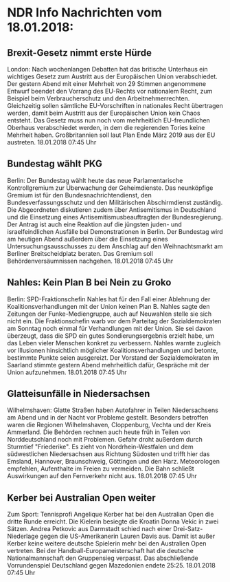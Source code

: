 # NDR Info Nachrichten vom 18.01.2018:


## Brexit-Gesetz nimmt erste Hürde
London: Nach wochenlangen Debatten hat das britische Unterhaus ein wichtiges Gesetz zum Austritt aus der Europäischen Union verabschiedet. Der gestern Abend mit einer Mehrheit von 29 Stimmen angenommene Entwurf beendet den Vorrang des EU-Rechts vor nationalem Recht, zum Beispiel beim Verbraucherschutz und den Arbeitnehmerrechten. Gleichzeitig sollen sämtliche EU-Vorschriften in nationales Recht übertragen werden, damit beim Austritt aus der Europäischen Union kein Chaos entsteht. Das Gesetz muss nun noch vom  mehrheitlich EU-freundlichen Oberhaus verabschiedet werden, in dem die regierenden Tories keine Mehrheit haben. Großbritannien soll laut Plan Ende März 2019 aus der EU austreten. 18.01.2018 07:45 Uhr 

## Bundestag wählt PKG
Berlin: Der Bundestag wählt heute das neue Parlamentarische Kontrollgremium zur Überwachung der Geheimdienste. Das neunköpfige Gremium ist für den Bundesnachrichtendienst, den Bundesverfassungsschutz und den Militärischen Abschirmdienst zuständig. Die Abgeordneten diskutieren zudem über Antisemitismus in Deutschland und die Einsetzung eines Antisemitismusbeauftragten der Bundesregierung. Der Antrag ist auch eine Reaktion auf die jüngsten juden- und israelfeindlichen Ausfälle bei Demonstrationen in Berlin. Der Bundestag wird am heutigen Abend außerdem über die Einsetzung eines Untersuchungsausschusses zu dem Anschlag auf den Weihnachtsmarkt am Berliner Breitscheidplatz beraten. Das Gremium soll Behördenversäumnissen nachgehen. 18.01.2018 07:45 Uhr 

## Nahles: Kein Plan B bei Nein zu Groko
Berlin: SPD-Fraktionschefin Nahles hat für den Fall einer Ablehnung der Koalitionsverhandlungen mit der Union keinen Plan B. Nahles sagte den Zeitungen der Funke-Mediengruppe, auch auf Neuwahlen stelle sie sich nicht ein. Die Fraktionschefin warb vor dem Parteitag der Sozialdemokraten am Sonntag noch einmal für Verhandlungen mit der Union. Sie sei davon überzeugt, dass die SPD ein gutes Sondierungsergebnis erzielt habe, um das Leben vieler Menschen konkret zu verbessern. Nahles warnte zugleich vor Illusionen hinsichtlich möglicher Koalitionsverhandlungen und betonte, bestimmte Punkte seien ausgereizt. Der Vorstand der Sozialdemokraten im Saarland stimmte gestern Abend mehrheitlich dafür, Gespräche mit der Union aufzunehmen. 18.01.2018 07:45 Uhr 

## Glatteisunfälle in Niedersachsen
Wilhelmshaven: Glatte Straßen haben Autofahrer in Teilen Niedersachsens am Abend und in der Nacht vor Probleme gestellt. Besonders betroffen waren die Regionen Wilhelmshaven, Cloppenburg, Vechta und der Kreis Ammerland. Die Behörden rechnen auch heute früh in Teilen von Norddeutschland noch mit Problemen. Gefahr droht außerdem durch Sturmtief "Friederike". Es zieht von Nordrhein-Westfalen und dem südwestlichen Niedersachsen aus Richtung Südosten und trifft hier das Emsland, Hannover, Braunschweig, Göttingen und den Harz. Meteorologen empfehlen, Aufenthalte im Freien zu vermeiden. Die Bahn schließt Auswirkungen auf den Fernverkehr nicht aus. 18.01.2018 07:45 Uhr 

## Kerber bei Australian Open weiter
Zum Sport: Tennisprofi Angelique Kerber hat bei den Australian Open die dritte Runde erreicht. Die Kielerin besiegte die Kroatin Donna Vekic in zwei Sätzen. Andrea Petkovic aus Darmstadt schied nach einer Drei-Satz-Niederlage gegen die US-Amerikanerin Lauren Davis aus. Damit ist außer Kerber keine weitere deutsche Spielerin mehr bei den Australien Open vertreten. Bei der Handball-Europameisterschaft hat die deutsche Nationalmannschaft den Gruppensieg verpasst. Das abschließende Vorrundenspiel Deutschland gegen Mazedonien endete 25:25. 18.01.2018 07:45 Uhr 
